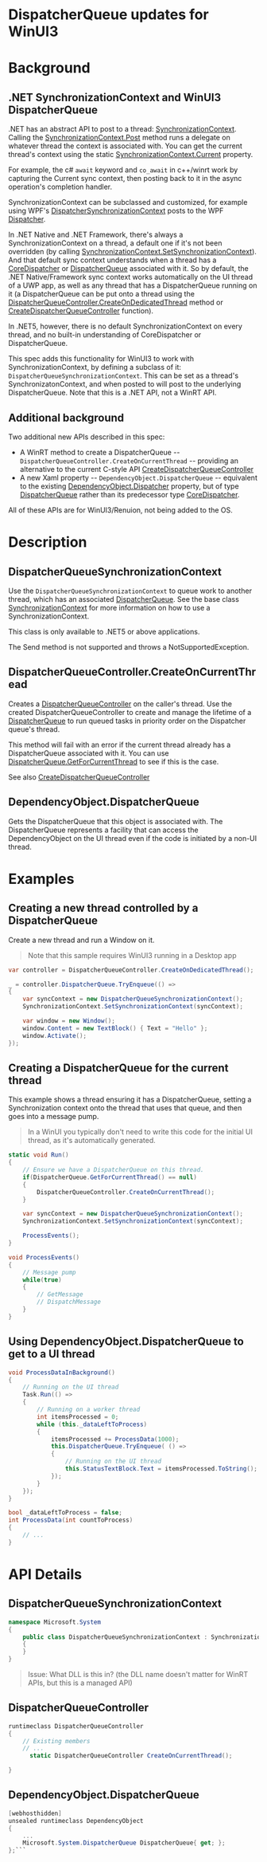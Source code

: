 
# DispatcherQueue updates for WinUI3

# Background

## .NET SynchronizationContext and WinUI3 DispatcherQueue

.NET has an abstract API to post to a thread:
[SynchronizationContext](https://docs.microsoft.com/dotnet/api/System.Threading.SynchronizationContext).
Calling the [SynchronizationContext.Post](https://docs.microsoft.com/dotnet/api/System.Threading.SynchronizationContext.Post) method
runs a delegate on whatever thread the context is associated with. 
You can get the current thread's context using the static 
[SynchronizationContext.Current](https://docs.microsoft.com/dotnet/api/System.Threading.SynchronizationContext.Current)
property.

For example, the c# `await` keyword and `co_await` in c++/winrt work by capturing the Current sync context, 
then posting back to it in the async operation's completion handler.

SynchronizationContext can be subclassed and customized, for example using WPF's
[DispatcherSynchronizationContext](https://docs.microsoft.com/dotnet/api/System.Windows.Threading.DispatcherSynchronizationContext)
posts to the WPF [Dispatcher](https://docs.microsoft.com/dotnet/api/System.Windows.Threading.Dispatcher).

In .NET Native and .NET Framework, there's always a SynchronizationContext on a thread, a default
one if it's not been overridden (by calling 
[SynchronizationContext.SetSynchronizationContext](https://docs.microsoft.com/dotnet/api/System.Threading.SynchronizationContext.SetSynchronizationContext)). 
And that default sync context understands when a thread has a 
[CoreDispatcher](https://docs.microsoft.com/uwp/api/Windows.UI.Core.CoreDispatcher)
or [DispatcherQueue](https://docs.microsoft.com/uwp/api/Windows.System.DispatcherQueue)
associated with it. So by default, the .NET Native/Framework sync context works automatically on the UI
thread of a UWP app, as well as any thread that has a DispatcherQueue running on it
(a DispatcherQueue can be put onto a thread using the
[DispatcherQueueController.CreateOnDedicatedThread](https://docs.microsoft.com/uwp/api/Windows.System.DispatcherQueueController.CreateOnDedicatedThread)
method or [CreateDispatcherQueueController](https://docs.microsoft.com/en-us/windows/win32/api/dispatcherqueue/nf-dispatcherqueue-createdispatcherqueuecontroller)
function).

In .NET5, however, there is no default SynchronizationContext on every thread, and no built-in 
understanding of CoreDispatcher or DispatcherQueue. 

This spec adds this functionality for WinUI3 to work with SynchronizationContext, by defining a subclass of it:
`DispatcherQueueSynchronizationContext`. This can be set as a thread's SynchronizatonContext, and when posted to
will post to the underlying DispatcherQueue. Note that this is a .NET API, not a WinRT API.

## Additional background

Two additional new APIs described in this spec:
* A WinRT method to create a DispatcherQueue -- `DispatcherQueueController.CreateOnCurrentThread` -- 
providing an alternative to the current C-style API [CreateDispatcherQueueController](https://docs.microsoft.com/en-us/windows/win32/api/dispatcherqueue/nf-dispatcherqueue-createdispatcherqueuecontroller)
* A new Xaml property -- `DependencyObject.DispatcherQueue` -- equivalent to the existing
[DependencyObject.Dispatcher](https://docs.microsoft.com/uwp/api/Windows.UI.Xaml.DependencyObject.Dispatcher)
property, but of type [DispatcherQueue](https://docs.microsoft.com/uwp/api/Windows.System.DispatcherQueue)
rather than its predecessor type [CoreDispatcher](https://docs.microsoft.com/uwp/api/Windows.UI.Core.CoreDispatcher).

All of these APIs are for WinUI3/Renuion, not being added to the OS.

# Description

## DispatcherQueueSynchronizationContext

Use the `DispatcherQueueSynchronizationContext` to queue work to another thread, 
which has an associated [DispatcherQueue](https://docs.microsoft.com/uwp/api/Windows.System.DispatcherQueue).
See the base class
[SynchronizationContext](https://docs.microsoft.com/dotnet/api/System.Threading.SynchronizationContext)
for more information on how to use a SynchronizationContext.

This class is only available to .NET5 or above applications.

The Send method is not supported and throws a NotSupportedException.

## DispatcherQueueController.CreateOnCurrentThread

Creates a [DispatcherQueueController](https://docs.microsoft.com/uwp/api/Windows.System.DispatcherQueueController) 
on the caller's thread. Use the created DispatcherQueueController to create and manage the 
lifetime of a [DispatcherQueue](https://docs.microsoft.com/uwp/api/Windows.System.DispatcherQueue)
to run queued tasks in priority order on the Dispatcher queue's thread.

This method will fail with an error if the current thread already has a DispatcherQueue associated with it.
You can use [DispatcherQueue.GetForCurrentThread](https://docs.microsoft.com/uwp/api/Windows.System.DispatcherQueue.GetForCurrentThread)
to see if this is the case.

See also [CreateDispatcherQueueController](https://docs.microsoft.com/en-us/windows/win32/api/dispatcherqueue/nf-dispatcherqueue-createdispatcherqueuecontroller)

## DependencyObject.DispatcherQueue

Gets the DispatcherQueue that this object is associated with. 
The DispatcherQueue represents a facility that can access the DependencyObject 
on the UI thread even if the code is initiated by a non-UI thread.


# Examples

## Creating a new thread controlled by a DispatcherQueue

Create a new thread and run a Window on it.

> Note that this sample requires WinUI3 running in a Desktop app

```cs
var controller = DispatcherQueueController.CreateOnDedicatedThread();

_ = controller.DispatcherQueue.TryEnqueue(() =>
{
    var syncContext = new DispatcherQueueSynchronizationContext();
    SynchronizationContext.SetSynchronizationContext(syncContext);

    var window = new Window();
    window.Content = new TextBlock() { Text = "Hello" };
    window.Activate();
});
```

## Creating a DispatcherQueue for the current thread

This example shows a thread ensuring it has a DispatcherQueue, setting a Synchronization
context onto the thread that uses that queue, and then goes into a message pump.

> In a WinUI you typically don't need to write this code for the initial UI thread, as it's
automatically generated.

```cs
static void Run()
{
    // Ensure we have a DispatcherQueue on this thread. 
    if(DispatcherQueue.GetForCurrentThread() == null)
    {
        DispatcherQueueController.CreateOnCurrentThread();
    }

    var syncContext = new DispatcherQueueSynchronizationContext();
    SynchronizationContext.SetSynchronizationContext(syncContext);

    ProcessEvents();
}

void ProcessEvents()
{
    // Message pump
    while(true)
    {
        // GetMessage
        // DispatchMessage
    }
}
```

## Using DependencyObject.DispatcherQueue to get to a UI thread

```cs
void ProcessDataInBackground()
{
    // Running on the UI thread
    Task.Run(() =>
    {
        // Running on a worker thread
        int itemsProcessed = 0;
        while (this._dataLeftToProcess)
        {
            itemsProcessed += ProcessData(1000);
            this.DispatcherQueue.TryEnqueue( () =>
            {
                // Running on the UI thread
                this.StatusTextBlock.Text = itemsProcessed.ToString();
            });
        }
    });
}

bool _dataLeftToProcess = false;
int ProcessData(int countToProcess)
{
    // ...
}
```

# API Details

## DispatcherQueueSynchronizationContext

```cs
namespace Microsoft.System
{
    public class DispatcherQueueSynchronizationContext : SynchronizationContext
    {
    }
}
```

> Issue: What DLL is this in? (the DLL name doesn't matter for WinRT APIs, but this is a managed API)

## DispatcherQueueController

```cs
runtimeclass DispatcherQueueController
{
    // Existing members
    // ...
      static DispatcherQueueController CreateOnCurrentThread();

}
```

## DependencyObject.DispatcherQueue

```cs
[webhosthidden]
unsealed runtimeclass DependencyObject
{
    ...
    Microsoft.System.DispatcherQueue DispatcherQueue{ get; };
};```
